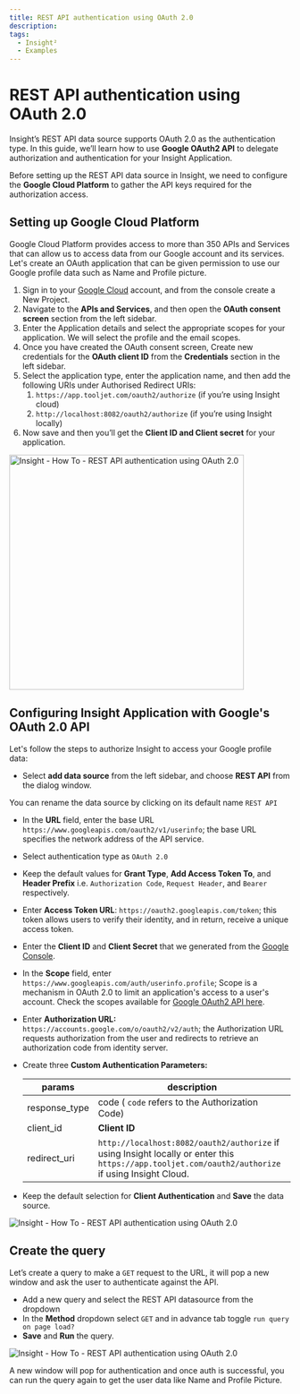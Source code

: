 ```yaml
---
title: REST API authentication using OAuth 2.0
description: 
tags:
  - Insight²
  - Examples
---
```


# REST API authentication using OAuth 2.0

Insight’s REST API data source supports OAuth 2.0 as the authentication type. In this guide, we’ll learn how to use **Google OAuth2 API** to delegate authorization and authentication for your Insight Application.

Before setting up the REST API data source in Insight, we need to configure the **Google Cloud Platform** to gather the API keys required for the authorization access.

## Setting up Google Cloud Platform

Google Cloud Platform provides access to more than 350 APIs and Services that can allow us to access data from our Google account and its services. Let's create an OAuth application that can be given permission to use our Google profile data such as Name and Profile picture.

1. Sign in to your [Google Cloud](https://cloud.google.com/) account, and from the console create a New Project.
2. Navigate to the **APIs and Services**, and then open the **OAuth consent screen** section from the left sidebar.
3. Enter the Application details and select the appropriate scopes for your application. We will select the profile and the email scopes.
4. Once you have created the OAuth consent screen, Create new credentials for the **OAuth client ID** from the **Credentials** section in the left sidebar.
5. Select the application type, enter the application name, and then add the following URIs under Authorised Redirect URIs:
    1. `https://app.tooljet.com/oauth2/authorize` (if you’re using Insight cloud)
    2. `http://localhost:8082/oauth2/authorize` (if you’re using Insight locally)
6. Now save and then you’ll get the **Client ID and Client secret** for your application.

<img class="screenshot-full" src="/_images/insight2/how-to/oauth2-authorization/gcp.png" alt="Insight - How To - REST API authentication using OAuth 2.0" height="420"/>

## Configuring Insight Application with Google's OAuth 2.0 API

Let's follow the steps to authorize Insight to access your Google profile data:

- Select **add data source** from the left sidebar, and choose **REST API** from the dialog window.


You can rename the data source by clicking on its default name `REST API`


- In the **URL** field, enter the base URL `https://www.googleapis.com/oauth2/v1/userinfo`; the base URL specifies the network address of the API service.
- Select authentication type as `OAuth 2.0`
- Keep the default values for **Grant Type**, **Add Access Token To**, and **Header Prefix** i.e. `Authorization Code`, `Request Header`, and `Bearer` respectively.
- Enter **Access Token URL**: `https://oauth2.googleapis.com/token`; this token allows users to verify their identity, and in return, receive a unique access token.
- Enter the **Client ID** and **Client Secret** that we generated from the [Google Console](http://console.developers.google.com/).
- In the **Scope** field, enter `https://www.googleapis.com/auth/userinfo.profile`; Scope is a mechanism in OAuth 2.0 to limit an application's access to a user's account. Check the scopes available for [Google OAuth2 API here](https://developers.google.com/identity/protocols/oauth2/scopes#oauth2).
- Enter **Authorization URL:** `https://accounts.google.com/o/oauth2/v2/auth`; the Authorization URL requests authorization from the user and redirects to retrieve an authorization code from identity server.
- Create three **Custom Authentication Parameters:**

    | params      | description |
    | ----------- | ----------- |
    | response_type | code ( `code` refers to the Authorization Code) |
    | client_id | **Client ID**  |
    | redirect_uri | `http://localhost:8082/oauth2/authorize` if using Insight locally or enter this `https://app.tooljet.com/oauth2/authorize` if using Insight Cloud.  |

- Keep the default selection for **Client Authentication** and **Save** the data source.

<img class="screenshot-full" src="/_images/insight2/how-to/oauth2-authorization/restapi.png" alt="Insight - How To - REST API authentication using OAuth 2.0"/>

## Create the query

Let’s create a query to make a `GET` request to the URL, it will pop a new window and ask the user to authenticate against the API.

- Add a new query and select the REST API datasource from the dropdown
- In the **Method** dropdown select `GET` and in advance tab toggle `run query on page load?`
- **Save** and **Run** the query.

<img class="screenshot-full" src="/_images/insight2/how-to/oauth2-authorization/oauth.gif" alt="Insight - How To - REST API authentication using OAuth 2.0"/>

A new window will pop for authentication and once auth is successful, you can run the query again to get the user data like Name and Profile Picture.
